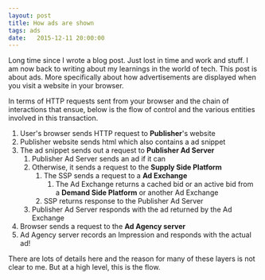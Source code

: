 ```yaml
---
layout: post
title: How ads are shown
tags: ads
date:   2015-12-11 20:00:00
---
```


Long time since I wrote a blog post. Just lost in time and work and stuff.
I am now back to writing about my learnings in the world of tech. This post
is about ads. More specifically about how advertisements are displayed
when you visit a website in your browser.

In terms of HTTP requests sent from your browser and the chain of
interactions that ensue, below is the flow of control and the various
entities involved in this transaction.

1. User's browser sends HTTP request to **Publisher**'s website
1. Publisher website sends html which also contains a ad snippet
1. The ad snippet sends out a request to **Publisher Ad Server**
    1. Publisher Ad Server sends an ad if it can
    1. Otherwise, it sends a request to the **Supply Side Platform**
        1. The SSP sends a request to a **Ad Exchange**
           1. The Ad Exchange returns a cached bid or an active bid from a **Demand Side Platform** or another Ad Exchange
        1. SSP returns response to the Publisher Ad Server
    1. Publisher Ad Server responds with the ad returned by the Ad Exchange
1. Browser sends a request to the **Ad Agency server**
1. Ad Agency server records an Impression and responds with the actual ad!

There are lots of details here and the reason for many of these layers
is not clear to me. But at a high level, this is the flow.
